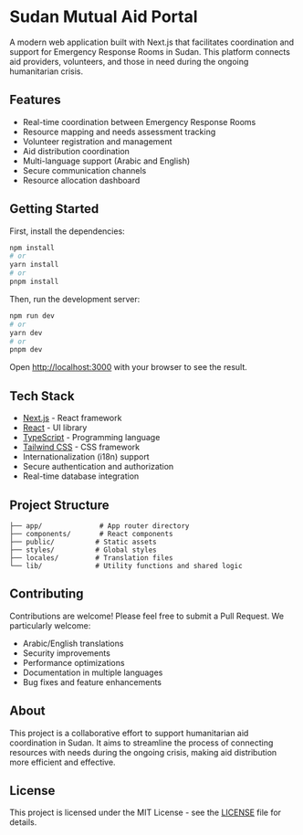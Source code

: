 # Sudan Mutual Aid Portal

A modern web application built with Next.js that facilitates coordination and support for Emergency Response Rooms in Sudan. This platform connects aid providers, volunteers, and those in need during the ongoing humanitarian crisis.

## Features

- Real-time coordination between Emergency Response Rooms
- Resource mapping and needs assessment tracking
- Volunteer registration and management
- Aid distribution coordination
- Multi-language support (Arabic and English)
- Secure communication channels
- Resource allocation dashboard

## Getting Started

First, install the dependencies:

```bash
npm install
# or
yarn install
# or
pnpm install
```

Then, run the development server:

```bash
npm run dev
# or
yarn dev
# or
pnpm dev
```

Open [http://localhost:3000](http://localhost:3000) with your browser to see the result.

## Tech Stack

- [Next.js](https://nextjs.org/) - React framework
- [React](https://reactjs.org/) - UI library
- [TypeScript](https://www.typescriptlang.org/) - Programming language
- [Tailwind CSS](https://tailwindcss.com/) - CSS framework
- Internationalization (i18n) support
- Secure authentication and authorization
- Real-time database integration

## Project Structure

```
├── app/              # App router directory
├── components/       # React components
├── public/          # Static assets
├── styles/          # Global styles
├── locales/         # Translation files
└── lib/             # Utility functions and shared logic
```

## Contributing

Contributions are welcome! Please feel free to submit a Pull Request. We particularly welcome:
- Arabic/English translations
- Security improvements
- Performance optimizations
- Documentation in multiple languages
- Bug fixes and feature enhancements

## About

This project is a collaborative effort to support humanitarian aid coordination in Sudan. It aims to streamline the process of connecting resources with needs during the ongoing crisis, making aid distribution more efficient and effective.

## License

This project is licensed under the MIT License - see the [LICENSE](LICENSE) file for details.
